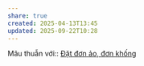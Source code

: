 ```yaml
---
share: true
created: 2025-04-13T13:45
updated: 2025-09-22T10:28
---
```

Mâu thuẫn với:: [Đặt đơn ảo, đơn khống](../../../../%F0%9F%93%9CT%C3%A0i%20nguy%C3%AAn/T%C3%ACnh%20h%C3%ACnh%20%E1%BB%9F%20Vi%E1%BB%87t%20Nam/Ng%C3%A0nh%20ngh%E1%BB%81%20c%E1%BB%A5%20th%E1%BB%83/T%C3%A0i%20ch%C3%ADnh/S%C3%A0n%20th%C6%B0%C6%A1ng%20m%E1%BA%A1i%20%C4%91i%E1%BB%87n%20t%E1%BB%AD/%C4%90%E1%BA%B7t%20%C4%91%C6%A1n%20%E1%BA%A3o,%20%C4%91%C6%A1n%20kh%E1%BB%91ng.md)
